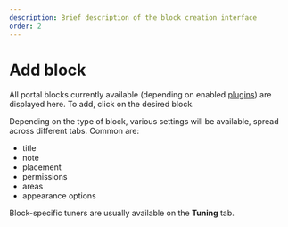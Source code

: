 ```yaml
---
description: Brief description of the block creation interface
order: 2
---
```


# Add block

All portal blocks currently available (depending on enabled [plugins](/plugins/manage)) are displayed here. To add, click on the desired block.

Depending on the type of block, various settings will be available, spread across different tabs. Common are:

- title
- note
- placement
- permissions
- areas
- appearance options

Block-specific tuners are usually available on the **Tuning** tab.
